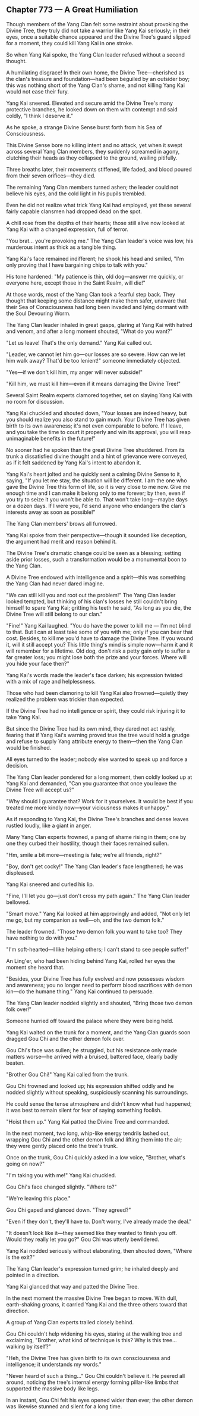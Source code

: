 ## Chapter 773 — A Great Humiliation

Though members of the Yang Clan felt some restraint about provoking the Divine Tree, they truly did not take a warrior like Yang Kai seriously; in their eyes, once a suitable chance appeared and the Divine Tree's guard slipped for a moment, they could kill Yang Kai in one stroke.

So when Yang Kai spoke, the Yang Clan leader refused without a second thought.

A humiliating disgrace! In their own home, the Divine Tree—cherished as the clan's treasure and foundation—had been beguiled by an outsider boy; this was nothing short of the Yang Clan's shame, and not killing Yang Kai would not ease their fury.

Yang Kai sneered. Elevated and secure amid the Divine Tree's many protective branches, he looked down on them with contempt and said coldly, "I think I deserve it."

As he spoke, a strange Divine Sense burst forth from his Sea of Consciousness.

This Divine Sense bore no killing intent and no attack, yet when it swept across several Yang Clan members, they suddenly screamed in agony, clutching their heads as they collapsed to the ground, wailing pitifully.

Three breaths later, their movements stiffened, life faded, and blood poured from their seven orifices—they died.

The remaining Yang Clan members turned ashen; the leader could not believe his eyes, and the cold light in his pupils trembled.

Even he did not realize what trick Yang Kai had employed, yet these several fairly capable clansmen had dropped dead on the spot.

A chill rose from the depths of their hearts; those still alive now looked at Yang Kai with a changed expression, full of terror.

"You brat... you're provoking me." The Yang Clan leader's voice was low, his murderous intent as thick as a tangible thing.

Yang Kai's face remained indifferent; he shook his head and smiled, "I'm only proving that I have bargaining chips to talk with you."

His tone hardened: "My patience is thin, old dog—answer me quickly, or everyone here, except those in the Saint Realm, will die!"

At those words, most of the Yang Clan took a fearful step back. They thought that keeping some distance might make them safer, unaware that their Sea of Consciousness had long been invaded and lying dormant with the Soul Devouring Worm.

The Yang Clan leader inhaled in great gasps, glaring at Yang Kai with hatred and venom, and after a long moment shouted, "What do you want?"

"Let us leave! That's the only demand." Yang Kai called out.

"Leader, we cannot let him go—our losses are so severe. How can we let him walk away? That'd be too lenient!" someone immediately objected.

"Yes—if we don't kill him, my anger will never subside!"

"Kill him, we must kill him—even if it means damaging the Divine Tree!"

Several Saint Realm experts clamored together, set on slaying Yang Kai with no room for discussion.

Yang Kai chuckled and shouted down, "Your losses are indeed heavy, but you should realize you also stand to gain much. Your Divine Tree has given birth to its own awareness; it's not even comparable to before. If I leave, and you take the time to court it properly and win its approval, you will reap unimaginable benefits in the future!"

No sooner had he spoken than the great Divine Tree shuddered. From its trunk a dissatisfied divine thought and a hint of grievance were conveyed, as if it felt saddened by Yang Kai's intent to abandon it.

Yang Kai's heart jolted and he quickly sent a calming Divine Sense to it, saying, "If you let me stay, the situation will be different. I am the one who gave the Divine Tree this form of life, so it is very close to me now. Give me enough time and I can make it belong only to me forever; by then, even if you try to seize it you won't be able to. That won't take long—maybe days or a dozen days. If I were you, I'd send anyone who endangers the clan's interests away as soon as possible!"

The Yang Clan members' brows all furrowed.

Yang Kai spoke from their perspective—though it sounded like deception, the argument had merit and reason behind it.

The Divine Tree's dramatic change could be seen as a blessing; setting aside prior losses, such a transformation would be a monumental boon to the Yang Clan.

A Divine Tree endowed with intelligence and a spirit—this was something the Yang Clan had never dared imagine.

"We can still kill you and root out the problem!" The Yang Clan leader looked tempted, but thinking of his clan's losses he still couldn't bring himself to spare Yang Kai; gritting his teeth he said, "As long as you die, the Divine Tree will still belong to our clan."

"Fine!" Yang Kai laughed. "You do have the power to kill me — I'm not blind to that. But I can at least take some of you with me; only if you can bear that cost. Besides, to kill me you'd have to damage the Divine Tree. If you wound it, will it still accept you? This little thing's mind is simple now—harm it and it will remember for a lifetime. Old dog, don't risk a petty gain only to suffer a far greater loss; you might lose both the prize and your forces. Where will you hide your face then?"

Yang Kai's words made the leader's face darken; his expression twisted with a mix of rage and helplessness.

Those who had been clamoring to kill Yang Kai also frowned—quietly they realized the problem was trickier than expected.

If the Divine Tree had no intelligence or spirit, they could risk injuring it to take Yang Kai.

But since the Divine Tree had its own mind, they dared not act rashly, fearing that if Yang Kai's warning proved true the tree would hold a grudge and refuse to supply Yang attribute energy to them—then the Yang Clan would be finished.

All eyes turned to the leader; nobody else wanted to speak up and force a decision.

The Yang Clan leader pondered for a long moment, then coldly looked up at Yang Kai and demanded, "Can you guarantee that once you leave the Divine Tree will accept us?"

"Why should I guarantee that? Work for it yourselves. It would be best if you treated me more kindly now—your viciousness makes it unhappy."

As if responding to Yang Kai, the Divine Tree's branches and dense leaves rustled loudly, like a giant in anger.

Many Yang Clan experts frowned, a pang of shame rising in them; one by one they curbed their hostility, though their faces remained sullen.

"Hm, smile a bit more—meeting is fate; we're all friends, right?"

"Boy, don't get cocky!" The Yang Clan leader's face lengthened; he was displeased.

Yang Kai sneered and curled his lip.

"Fine, I'll let you go—just don't cross my path again." The Yang Clan leader bellowed.

"Smart move." Yang Kai looked at him approvingly and added, "Not only let me go, but my companion as well—oh, and the two demon folk."

The leader frowned. "Those two demon folk you want to take too? They have nothing to do with you."

"I'm soft-hearted—I like helping others; I can't stand to see people suffer!"

An Ling'er, who had been hiding behind Yang Kai, rolled her eyes the moment she heard that.

"Besides, your Divine Tree has fully evolved and now possesses wisdom and awareness; you no longer need to perform blood sacrifices with demon kin—do the humane thing." Yang Kai continued to persuade.

The Yang Clan leader nodded slightly and shouted, "Bring those two demon folk over!"

Someone hurried off toward the palace where they were being held.

Yang Kai waited on the trunk for a moment, and the Yang Clan guards soon dragged Gou Chi and the other demon folk over.

Gou Chi's face was sullen; he struggled, but his resistance only made matters worse—he arrived with a bruised, battered face, clearly badly beaten.

"Brother Gou Chi!" Yang Kai called from the trunk.

Gou Chi frowned and looked up; his expression shifted oddly and he nodded slightly without speaking, suspiciously scanning his surroundings.

He could sense the tense atmosphere and didn't know what had happened; it was best to remain silent for fear of saying something foolish.

"Hoist them up." Yang Kai patted the Divine Tree and commanded.

In the next moment, two long, whip-like energy tendrils lashed out, wrapping Gou Chi and the other demon folk and lifting them into the air; they were gently placed onto the tree's trunk.

Once on the trunk, Gou Chi quickly asked in a low voice, "Brother, what's going on now?"

"I'm taking you with me!" Yang Kai chuckled.

Gou Chi's face changed slightly. "Where to?"

"We're leaving this place."

Gou Chi gaped and glanced down. "They agreed?"

"Even if they don't, they'll have to. Don't worry, I've already made the deal."

"It doesn't look like it—they seemed like they wanted to finish you off. Would they really let you go?" Gou Chi was utterly bewildered.

Yang Kai nodded seriously without elaborating, then shouted down, "Where is the exit?"

The Yang Clan leader's expression turned grim; he inhaled deeply and pointed in a direction.

Yang Kai glanced that way and patted the Divine Tree.

In the next moment the massive Divine Tree began to move. With dull, earth-shaking groans, it carried Yang Kai and the three others toward that direction.

A group of Yang Clan experts trailed closely behind.

Gou Chi couldn't help widening his eyes, staring at the walking tree and exclaiming, "Brother, what kind of technique is this? Why is this tree... walking by itself?"

"Heh, the Divine Tree has given birth to its own consciousness and intelligence; it understands my words."

"Never heard of such a thing..." Gou Chi couldn't believe it. He peered all around, noticing the tree's internal energy forming pillar-like limbs that supported the massive body like legs.

In an instant, Gou Chi felt his eyes opened wider than ever; the other demon was likewise stunned and silent for a long time.